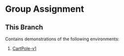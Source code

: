 # Group Assignment

## This Branch
Contains demonstrations of the following environments:
1. [CartPole-v1](cartpole_env.ipynb)